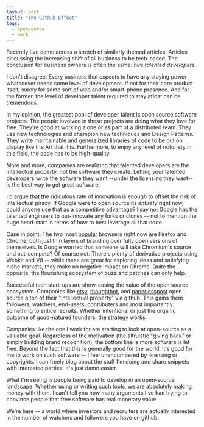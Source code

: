 ```yaml
---
layout: post
title: "The Github Effect"
tags:
  - opensource
  - work
---
```


Recently I've come across a stretch of similarly themed articles. 
Articles discussing the increasing shift of all business to be 
tech-based. The conclusion for business owners is often the same: *hire 
talented developers*.

I don't disagree. Every business that expects to have any staying power 
whatsoever needs some level of development. If not for their core 
product itself, surely for some sort of web and/or smart-phone presence. 
And for the former, the level of developer talent required to stay 
afloat can be tremendous.

In my opinion, the greatest pool of developer talent is open source 
software projects. The people involved in these projects are doing what 
they love for free. They're good at working alone or as part of a 
distributed team. They use new technologies and champion new techniques 
and Design Patterns. They write maintainable and generalized libraries 
of code to be put on display like the Art that it is. Furthermore, to 
enjoy any level of notoriety in this field, the code has to be 
high-quality.

More and more, companies are realizing that talented developers are the 
intellectual property, not the software they create. Letting your 
talented developers write the software they want --under the licensing 
they want-- is the best way to get great software.

I'd argue that the ridiculous rate of innovation is enough to offset the 
risk of intellectual piracy. If Google were to open source its 
*entirety* right now, could anyone use that as a competitive advantage? 
I say no; Google has the talented engineers to out-innovate any forks or 
clones -- not to mention the huge head-start in terms of how to best 
leverage all that code.

Case in point: The two most [popular][] browsers right now are Firefox 
and Chrome, both just thin layers of branding over fully open versions 
of themselves. Is Google worried that someone will take Chromium's 
source and out-compete? Of course not. There's plenty of derivative 
projects using Webkit and V8 -- while these are great for exploring 
ideas and satisfying niche markets, they make no negative impact on 
Chrome. Quite the opposite; the flourishing ecosystem of buzz and 
patches can only help.

[popular]: http://www.w3schools.com/browsers/browsers_stats.asp

Successful tech start-ups are show-casing the value of the open source 
ecosystem. Companies like [etsy][], [thoughtbot][], and 
[paperlesspost][] open source a ton of their "intellectual property" 
via github. This gains them followers, watchers, end-users, contributers 
and most importantly: something to entice recruits. Whether intentional 
or just the organic outcome of good-natured founders, the strategy 
works.

[etsy]:          https://github.com/etsy
[thoughtbot]:    https://github.com/thoughtbot
[paperlesspost]: https://github.com/paperlesspost

Companies like the one I work for are starting to look at open-source as 
a valuable goal. Regardless of the motivation (the altruistic "giving 
back" or simply building brand recognition), the bottom line is more 
software is let free. Beyond the fact that this is generally good for 
the world, it's good for me to work on such software -- I feel 
unencumbered by licensing or copyrights. I can freely blog about the 
stuff I'm doing and share snippets with interested parties. It's just 
damn easier.

What I'm seeing is people being paid to develop in an open-source 
landscape. Whether using or writing such tools, we are absolutely making 
money with them. I can't tell you how many arguments I've had trying to 
convince people that free software has real monetary value.

We're here -- a world where investors and recruiters are actually 
interested in the number of watchers and followers you have on github.
